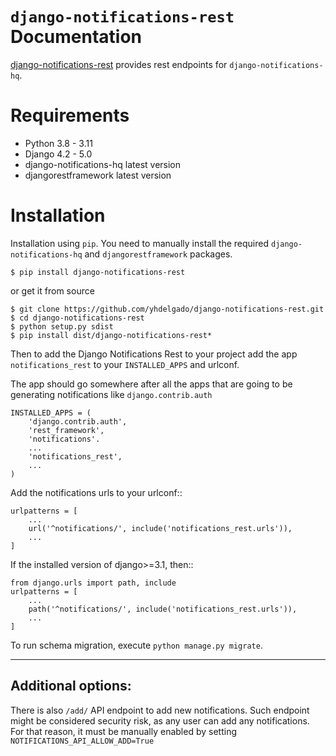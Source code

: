 ``django-notifications-rest`` Documentation
=======================================

[django-notifications-rest](https://github.com/yhdelgado/django-notifications-rest) provides rest endpoints for ``django-notifications-hq``.

Requirements
============

- Python 3.8 - 3.11
- Django 4.2 - 5.0
- django-notifications-hq latest version
- djangorestframework latest version

Installation
============

Installation using ``pip``. You need to manually install the required ``django-notifications-hq`` and ``djangorestframework`` packages.
    
    $ pip install django-notifications-rest

or get it from source

    $ git clone https://github.com/yhdelgado/django-notifications-rest.git
    $ cd django-notifications-rest
    $ python setup.py sdist
    $ pip install dist/django-notifications-rest*

Then to add the Django Notifications Rest to your project add the app ``notifications_rest`` to your ``INSTALLED_APPS`` and urlconf.

The app should go somewhere after all the apps that are going to be generating notifications like ``django.contrib.auth``

    INSTALLED_APPS = (
        'django.contrib.auth',
        'rest_framework',
        'notifications'.
        ...
        'notifications_rest',
        ...
    )

Add the notifications urls to your urlconf::

    urlpatterns = [
        ...
        url('^notifications/', include('notifications_rest.urls')),
        ...
    ]
If the installed version of django>=3.1, then::

    from django.urls import path, include
    urlpatterns = [
        ...
        path('^notifications/', include('notifications_rest.urls')),
        ...
    ]
 
To run schema migration, execute ``python manage.py migrate``.

-------------------
Additional options:
-------------------

There is also ``/add/`` API endpoint to add new notifications. Such endpoint might be considered security risk, as any user can add any notifications. For that reason, it must be manually enabled by setting ``NOTIFICATIONS_API_ALLOW_ADD=True``
